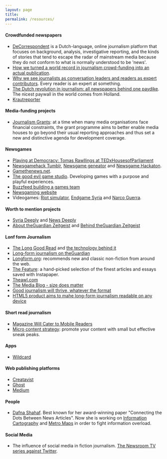 ```yaml
---
layout: page
title: 
permalink: /resources/
---
```


#### Crowdfunded newspapers
- [DeCorrespondent](https://decorrespondent.nl/en) is a Dutch-language, online journalism platform that focuses on background, analysis, investigative reporting, and the kinds of stories that tend to escape the radar of mainstream media because they do not conform to what is normally understood to be 'news'.
- [How we turned a world record in journalism crowd-funding into an actual publication](https://medium.com/de-correspondent/how-we-turned-a-world-record-in-journalism-crowd-funding-into-an-actual-publication-2a06e298afe1).
- [Why we see journalists as conversation leaders and readers as expert contributors](https://medium.com/on-blendle/today-our-journalistic-startup-got-backed-by-the-new-york-times-and-axel-springer-8857c70832e4). Every reader is an expert at something.
- [The Dutch revolution in journalism: all newspapers behind one paydike](https://medium.com/on-blendle/the-dutch-revolution-in-journalism-all-newspapers-behind-one-paydike-a2031594e430). The nicest paywall in the world comes from Holland.
- [Krautreporter](https://krautreporter.de/)


#### Media-funding projects
- [Journalism Grants](http://journalismgrants.org/): at a time when many media organisations face financial constraints, the grant programme aims to better enable media houses to go beyond their usual reporting approaches and thus set a new and distinctive agenda for development coverage.

#### Newsgames
- [Playing at Democracy: Tomas Rawllings at TEDxHousesofParliament](http://www.youtube.com/watch?v=lBHp5y-Idyk)
- [Newsgamehack Tumblr](http://newsgameshack.tumblr.com/), [Newsgame geneator](http://newsgameshack.thegoodevil.com/#) and [Newsgame Hackaton](http://newsgames-hackathon.tumblr.com/).
- [Gamethenews.net](http://gamethenews.net/). 
- [The good evil game studio](http://thegoodevil.com/). Developing games with a purpose and playful experiences. 
- [Buzzfeed building a games team](http://techcrunch.com/2014/08/29/buzzfeed-games-team/)
- [Newsgaming website](http://www.newsgaming.de/)
- Videogames: [Riot simulator](http://riotsimulator.org/), [Endgame Syria](http://gamethenews.net/index.php/endgame-syria/) and [Narco Guerra](http://gamethenews.net/index.php/narcoguerra/).

#### Worth to mention projects
- [Syria Deeply](http://www.syriadeeply.org/) and [News Deeply](http://www.newsdeeply.com/)
- [About theGuardian Zeitgeist](http://www.theguardian.com/help/insideguardian/2010/feb/03/zeitgeist) and [Behind theGuardian Zeitgeist](http://www.theguardian.com/open-platform/blog/behind-the-curtains-of-zeitgeist)

#### Lonf form Journalism
- [The Long Good Read](http://www.niemanlab.org/2013/12/the-guardian-experiments-with-a-robot-generated-newspaper-with-the-long-good-read/) and [the technology behind it](http://revdancatt.com/2010/11/10/introducing-the-long-good-read-for-when-people-want-longer-articles-to-read/)
- [Long-form journalism on theGuardian](http://www.theguardian.com/media/2010/aug/30/long-form-journalism?view=mobile#opt-in-message)
- [Longform.org](http://longform.org/): recommends new and classic non-fiction from around the web.
- [The Feature](http://thefeature.net/): a hand-picked selection of the finest articles and essays saved with Instapaper.
- [Theawl.com](http://www.theawl.com/about)
- [The Media Blog - size does matter](http://themediablog.typepad.com/the-media-blog/2010/09/online-journalism-economics-0015140910.html)
- [Good journalism will thrive, whatever the format](http://www.theguardian.com/technology/2010/sep/12/networker-naughton-internet-journalism)
- [HTML5 product aims to mahe long-form journalism readable on any device](http://www.niemanlab.org/2010/10/center-for-public-integritys-html5-product-aims-to-make-long-form-journalism-readable-on-any-device/)

#### Short read journalism
- [Magazine Will Cater to Mobile Readers](http://www.nytimes.com/2010/08/11/business/media/11nomad.html)
- [Micro content strategy](http://blog.visual.ly/micro-content-the-best-way-to-diversify-your-content-strategy/): promote your content with small but effective sneak peaks.

#### Apps
- [Wildcard](http://www.trywildcard.com/)

#### Web publishing platforms
- [Creatavist](https://www.creatavist.com/)
- [Ghost](https://ghost.org/)
- [Medium](https://medium.com/)

#### People
- [Dafna Shahaf](http://i.stanford.edu/~dshahaf/). Best known for her award-winning paper "Connecting the Dots Between News Articles". Now she is working on [Information Cartography](#) and [Metro Maps](#) in order to fight information overload.

#### Social Media
- The influence of social media in fiction journalism. [The Newsroom TV series against Twitter](http://grantland.com/hollywood-prospectus/the-six-lessons-of-the-internet-according-to-the-newsroom/).
